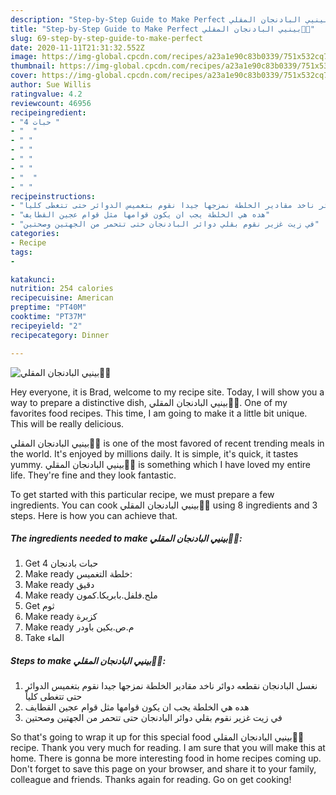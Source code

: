 ```yaml
---
description: "Step-by-Step Guide to Make Perfect بينيي البادنجان المقلي🍆🍆"
title: "Step-by-Step Guide to Make Perfect بينيي البادنجان المقلي🍆🍆"
slug: 69-step-by-step-guide-to-make-perfect
date: 2020-11-11T21:31:32.552Z
image: https://img-global.cpcdn.com/recipes/a23a1e90c83b0339/751x532cq70/الصورة-الرئيسية-لوصفةبينيي-البادنجان-المقلي🍆🍆.jpg
thumbnail: https://img-global.cpcdn.com/recipes/a23a1e90c83b0339/751x532cq70/الصورة-الرئيسية-لوصفةبينيي-البادنجان-المقلي🍆🍆.jpg
cover: https://img-global.cpcdn.com/recipes/a23a1e90c83b0339/751x532cq70/الصورة-الرئيسية-لوصفةبينيي-البادنجان-المقلي🍆🍆.jpg
author: Sue Willis
ratingvalue: 4.2
reviewcount: 46956
recipeingredient:
- "4 حبات "
- "  "
- " "
- " "
- " "
- " "
- "  "
- " "
recipeinstructions:
- "نغسل البادنجان نقطعه دوائر ناخد مقادير الخلطة نمزجها جيدا نقوم بتغميس الدوائر حتى تتغطى كلياً"
- "هده هي الخلطة يجب ان يكون قوامها مثل قوام عجين القطايف"
- "في زيت غزير نقوم بقلي دوائر البادنجان حتى تتحمر من الجهتين وصحتين"
categories:
- Recipe
tags:
- 

katakunci:  
nutrition: 254 calories
recipecuisine: American
preptime: "PT40M"
cooktime: "PT37M"
recipeyield: "2"
recipecategory: Dinner

---
```



![بينيي البادنجان المقلي🍆🍆](https://img-global.cpcdn.com/recipes/a23a1e90c83b0339/751x532cq70/الصورة-الرئيسية-لوصفةبينيي-البادنجان-المقلي🍆🍆.jpg)

Hey everyone, it is Brad, welcome to my recipe site. Today, I will show you a way to prepare a distinctive dish, بينيي البادنجان المقلي🍆🍆. One of my favorites food recipes. This time, I am going to make it a little bit unique. This will be really delicious.



بينيي البادنجان المقلي🍆🍆 is one of the most favored of recent trending meals in the world. It's enjoyed by millions daily. It is simple, it's quick, it tastes yummy. بينيي البادنجان المقلي🍆🍆 is something which I have loved my entire life. They're fine and they look fantastic.


To get started with this particular recipe, we must prepare a few ingredients. You can cook بينيي البادنجان المقلي🍆🍆 using 8 ingredients and 3 steps. Here is how you can achieve that.

<!--inarticleads1-->

##### The ingredients needed to make بينيي البادنجان المقلي🍆🍆:

1. Get 4 حبات بادنجان
1. Make ready  خلطة التغميس:
1. Make ready  دقيق
1. Make ready  ملح.فلفل.بابريكا.كمون
1. Get  ثوم
1. Make ready  كزبرة
1. Make ready  م.ص.بكين باودر
1. Take  الماء




<!--inarticleads2-->

##### Steps to make بينيي البادنجان المقلي🍆🍆:

1. نغسل البادنجان نقطعه دوائر ناخد مقادير الخلطة نمزجها جيدا نقوم بتغميس الدوائر حتى تتغطى كلياً
1. هده هي الخلطة يجب ان يكون قوامها مثل قوام عجين القطايف
1. في زيت غزير نقوم بقلي دوائر البادنجان حتى تتحمر من الجهتين وصحتين




So that's going to wrap it up for this special food بينيي البادنجان المقلي🍆🍆 recipe. Thank you very much for reading. I am sure that you will make this at home. There is gonna be more interesting food in home recipes coming up. Don't forget to save this page on your browser, and share it to your family, colleague and friends. Thanks again for reading. Go on get cooking!
